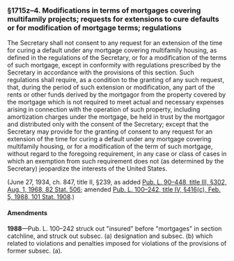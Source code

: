 ### §1715z–4. Modifications in terms of mortgages covering multifamily projects; requests for extensions to cure defaults or for modification of mortgage terms; regulations ###

The Secretary shall not consent to any request for an extension of the time for curing a default under any mortgage covering multifamily housing, as defined in the regulations of the Secretary, or for a modification of the terms of such mortgage, except in conformity with regulations prescribed by the Secretary in accordance with the provisions of this section. Such regulations shall require, as a condition to the granting of any such request, that, during the period of such extension or modification, any part of the rents or other funds derived by the mortgagor from the property covered by the mortgage which is not required to meet actual and necessary expenses arising in connection with the operation of such property, including amortization charges under the mortgage, be held in trust by the mortgagor and distributed only with the consent of the Secretary; except that the Secretary may provide for the granting of consent to any request for an extension of the time for curing a default under any mortgage covering multifamily housing, or for a modification of the term of such mortgage, without regard to the foregoing requirement, in any case or class of cases in which an exemption from such requirement does not (as determined by the Secretary) jeopardize the interests of the United States.

(June 27, 1934, ch. 847, title II, §239, as added [Pub. L. 90–448, title III, §302, Aug. 1, 1968, 82 Stat. 506](/statviewer.htm?volume=82&page=506); amended [Pub. L. 100–242, title IV, §416(c), Feb. 5, 1988, 101 Stat. 1908](/statviewer.htm?volume=101&page=1908).)

#### Amendments ####

**1988**—Pub. L. 100–242 struck out "insured" before "mortgages" in section catchline, and struck out subsec. (a) designation and subsec. (b) which related to violations and penalties imposed for violations of the provisions of former subsec. (a).